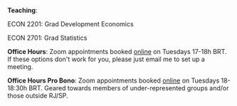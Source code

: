 
__Teaching__:

ECON 2201: Grad Development Economics

ECON 2701: Grad Statistics

__Office Hours__:
Zoom appointments booked [online](https://koalendar.com/e/porta-aberta-puc-rio) on Tuesdays 17-18h BRT. If these options don't work for you, please just email me to set up a meeting.

__Office Hours Pro Bono__:
Zoom appointments booked [online](https://koalendar.com/e/porta-aberta) on Tuesdays 18-18:30h BRT. Geared towards members of under-represented groups and/or those outside RJ/SP.
